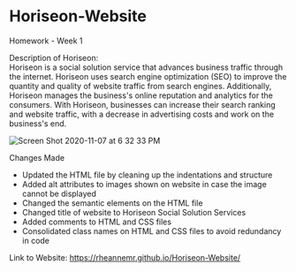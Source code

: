 # Horiseon-Website
Homework - Week 1

Description of Horiseon:  
Horiseon is a social solution service that advances business traffic through the internet. Horiseon uses search engine optimization (SEO) to improve the quantity and quality of website traffic from search engines. Additionally, Horiseon manages the business's online reputation and analytics for the consumers. With Horiseon, businesses can increase their search ranking and website traffic, with a decrease in advertising costs and work on the business's end. 

![Screen Shot 2020-11-07 at 6 32 33 PM](https://user-images.githubusercontent.com/71292617/98455693-e63b8180-2128-11eb-824d-1851fb365aaf.png)

Changes Made
- Updated the HTML file by cleaning up the indentations and structure
- Added alt attributes to images shown on website in case the image cannot be displayed
- Changed the semantic elements on the HTML file
- Changed title of website to Horiseon Social Solution Services
- Added comments to HTML and CSS files
- Consolidated class names on HTML and CSS files to avoid redundancy in code

Link to Website:
https://rheannemr.github.io/Horiseon-Website/
